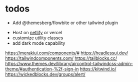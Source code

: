 # todos

<!-- - redux Toolkit fix -->
<!-- - add [Cypress]( https://imranhsayed.medium.com/using-cypress-with-next-js-for-end-to-end-testing-cypress-nextjs-example-af100609cf16) -->
<!-- - Add react hook form  -->
<!-- - framer motion -->

- Add @themesberg/flowbite or other tailwind plugin
<!-- - Add montesserat Font -->
- Host on [netlify](https://app.netlify.com/sites/nestadmin/deploys/62944d80f27d90566f36d15f) or vercel
- customize utility classes
- add dark mode capability

https://merakiui.com/components/#
https://headlessui.dev/
https://tailwindcomponents.com/
https://tailblocks.cc/
https://www.themes.dev/library/aircontrol-tailwindcss-admin-theme/#authentication-%2f-sign-in
https://kitwind.io/
https://wickedblocks.dev/groups/alert/
